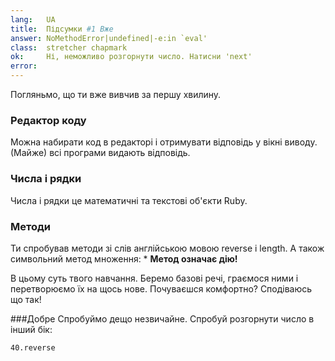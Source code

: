 ```yaml
---
lang:   UA
title:  Підсумки #1 Вже
answer: NoMethodError|undefined|-e:in `eval'
class:  stretcher chapmark
ok:     Ні, неможливо розгорнути число. Натисни 'next'
error:  
---
```


Погляньмо, що ти вже вивчив за першу хвилину.

### Редактор коду
Можна набирати код в редакторі і отримувати відповідь у вікні виводу.
(Майже) всі програми видають відповідь.

### Числа і рядки
Числа і рядки це математичні та текстові об'єкти Ruby.

### Методи
Ти спробував методи зі слів англійською мовою reverse і length.
А також символьний метод множення: \* __Метод означає дію!__

В цьому суть твого навчання. Беремо базові речі, граємося ними і перетворюємо їх на щось нове.
Почуваєшся комфортно? Сподіваюсь що так!

###Добре
Спробуймо дещо незвичайне. Спробуй розгорнути число в інший бік:

    40.reverse
